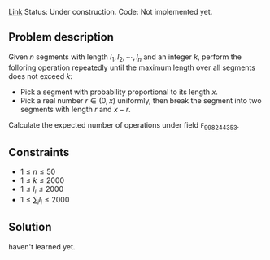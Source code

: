 [Link](https://codeforces.com/contest/1477/problem/F)
Status: Under construction.
Code: Not implemented yet.

## Problem description
Given $n$ segments with length $l_1,l_2,\cdots,l_n$ and an integer $k$, perform the folloring operation repeatedly until the maximum length over all segments does not exceed $k$:

- Pick a segment with probability proportional to its length $x$.
- Pick a real number $r\in (0,x)$ uniformly, then break the segment into two segments with length $r$ and $x-r$.

Calculate the expected number of operations under field $\mathtt{F}_{998244353}$.

## Constraints
- $1\le n\le 50$
- $1\le k\le 2000$
- $1\le l_i\le 2000$
- $1\le\sum_{i}l_i\le 2000$

## Solution
haven't learned yet.